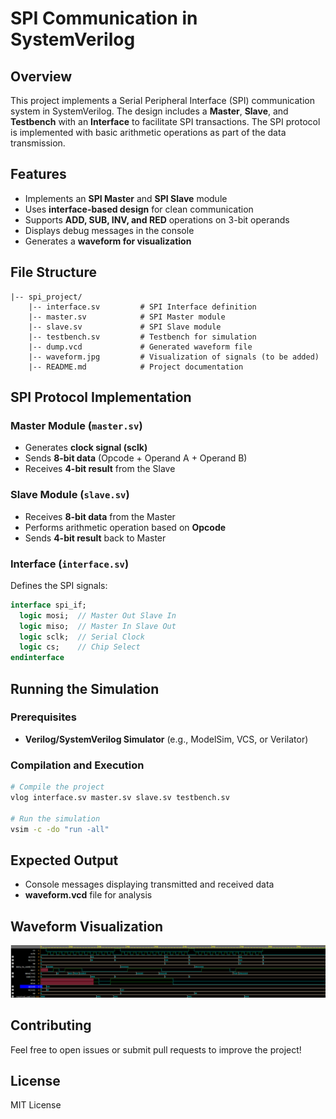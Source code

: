 # SPI Communication in SystemVerilog

## Overview
This project implements a Serial Peripheral Interface (SPI) communication system in SystemVerilog. The design includes a **Master**, **Slave**, and **Testbench** with an **Interface** to facilitate SPI transactions. The SPI protocol is implemented with basic arithmetic operations as part of the data transmission.

## Features
- Implements an **SPI Master** and **SPI Slave** module
- Uses **interface-based design** for clean communication
- Supports **ADD, SUB, INV, and RED** operations on 3-bit operands
- Displays debug messages in the console
- Generates a **waveform for visualization**

## File Structure
```
|-- spi_project/
    |-- interface.sv         # SPI Interface definition
    |-- master.sv            # SPI Master module
    |-- slave.sv             # SPI Slave module
    |-- testbench.sv         # Testbench for simulation
    |-- dump.vcd             # Generated waveform file
    |-- waveform.jpg         # Visualization of signals (to be added)
    |-- README.md            # Project documentation
```

## SPI Protocol Implementation
### Master Module (`master.sv`)
- Generates **clock signal (sclk)**
- Sends **8-bit data** (Opcode + Operand A + Operand B)
- Receives **4-bit result** from the Slave

### Slave Module (`slave.sv`)
- Receives **8-bit data** from the Master
- Performs arithmetic operation based on **Opcode**
- Sends **4-bit result** back to Master

### Interface (`interface.sv`)
Defines the SPI signals:
```systemverilog
interface spi_if;
  logic mosi;  // Master Out Slave In
  logic miso;  // Master In Slave Out
  logic sclk;  // Serial Clock
  logic cs;    // Chip Select
endinterface
```

## Running the Simulation
### Prerequisites
- **Verilog/SystemVerilog Simulator** (e.g., ModelSim, VCS, or Verilator)

### Compilation and Execution
```sh
# Compile the project
vlog interface.sv master.sv slave.sv testbench.sv

# Run the simulation
vsim -c -do "run -all"
```

## Expected Output
- Console messages displaying transmitted and received data
- **waveform.vcd** file for analysis

## Waveform Visualization


![SPI Waveform](Waveform.png)

## Contributing
Feel free to open issues or submit pull requests to improve the project!

## License
MIT License

